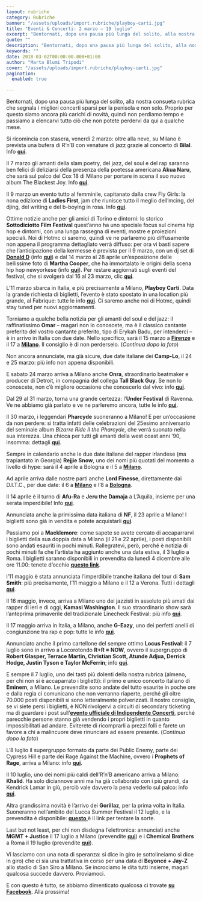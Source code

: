 ```yaml
---
layout: rubriche
category: Rubriche
banner: "/assets/uploads/import.rubriche/playboy-carti.jpg"
title: "Eventi & Concerti: 2 marzo – 19 luglio"
excerpt: "Bentornati, dopo una pausa più lunga del solito, alla nostra consueta rubrica che segnala i migliori concerti sparsi per la penisola e non solo. Proprio per questo siamo ancora più carichi di novità, quindi non perdiamo tempo e passiamo a elencarvi tutto ciò che non potete perdervi da qui a qualche mese. Si ricomincia con [&hellip"
quote: ""
description: "Bentornati, dopo una pausa più lunga del solito, alla nostra consueta rubrica che segnala i migliori concerti sparsi per la penisola e non solo. Proprio per questo siamo ancora più carichi di novità, quindi non perdiamo tempo e passiamo a elencarvi tutto ciò che non potete perdervi da qui a qualche mese. Si ricomincia con [&hellip"
keywords: ""
date: 2018-03-02T00:00:00.000+01:00
author: "Marta Blumi Tripodi"
cover: "/assets/uploads/import.rubriche/playboy-carti.jpg"
pagination:
  enabled: true

---
```


Bentornati, dopo una pausa più lunga del solito, alla nostra consueta rubrica che segnala i migliori concerti sparsi per la penisola e non solo. Proprio per questo siamo ancora più carichi di novità, quindi non perdiamo tempo e passiamo a elencarvi tutto ciò che non potete perdervi da qui a qualche mese.

Si ricomincia con stasera, venerdì 2 marzo: oltre alla neve, su Milano è prevista una bufera di R’n’B con venature di jazz grazie al concerto di **Bilal**. Info [**qui**](https://www.facebook.com/events/1913238732019454/).

Il 7 marzo gli amanti della slam poetry, del jazz, del soul e del rap saranno ben felici di deliziarsi della presenza della poetessa americana **Akua Naru**, che sarà sul palco del Cox 18 di Milano per portare in scena il suo nuovo album The Blackest Joy. Info [**qui**](https://www.facebook.com/events/1987950528160061/).

Il 9 marzo un evento tutto al femminile, capitanato dalla crew Fly Girls: la nona edizione di **Ladies First**, jam che riunisce tutto il meglio dell’mcing, del djing, del writing e del b-boying in rosa. Info [**qui**](https://www.facebook.com/events/146887105982101/).

Ottime notizie anche per gli amici di Torino e dintorni: lo storico **Sottodiciotto Film Festival** quest’anno ha uno speciale focus sul cinema hip hop e dintorni, con una lunga rassegna di eventi, mostre e proiezioni speciali. Noi di Hotmc ci saremo, quindi ve ne parlaremo più diffusamente non appena il programma dettagliato verrà diffuso: per ora vi basti sapere che l’anticipazione della kermesse è prevista per il 9 marzo, con un dj set di [**Donald D**](https://www.facebook.com/events/191863371548626/) (info [**qui**](https://www.facebook.com/events/191863371548626/)) e dal 14 marzo al 28 aprile un’esposizione delle bellissime foto di **Martha Cooper**, che ha immortalato le origini della scena hip hop newyorkese (info [**qui**](http://camera.to/mostre/martha-cooper-the-street/)). Per restare aggiornati sugli eventi del festival, che si svolgerà dal 16 al 23 marzo, clic [**qui**](https://www.facebook.com/sottodiciotto/).

L’11 marzo sbarca in Italia, e più precisamente a Milano, **Playboy Carti**. Data la grande richiesta di biglietti, l’evento è stato spostato in una location più grande, al Fabrique: tutte le info [**qui**](http://www.barleyarts.com/evento/playboi-carti-segrate-mi/). Ci saremo anche noi di Hotmc, quindi stay tuned per nuovi aggiornamenti.

Torniamo a qualche bella notizia per gli amanti del soul e del jazz: il raffinatissimo **Omar** – magari non lo conoscete, ma è il classico cantante preferito del vostro cantante preferito, tipo di Erykah Badu, per intenderci – è in arrivo in Italia con due date. Nello specifico, sarà il 15 marzo a [**Firenze**](https://www.facebook.com/events/1682129128476819/) e il 17 a [**Milano**](https://www.facebook.com/events/166832137455209/). Il consiglio è di non perderselo. (_Continua dopo la foto_)

Non ancora annunciate, ma già sicure, due date italiane dei **Camp-Lo**, il 24 e 25 marzo: più info non appena disponibili.

E sabato 24 marzo arriva a Milano anche **Onra**, straordinario beatmaker e producer di Detroit, in compagnia del collega **Tall Black Guy**. Se non lo conoscete, non c’è migliore occasione che conoscerlo dal vivo: info [**qui**](https://www.facebook.com/events/265588293979570/).

Dal 29 al 31 marzo, torna una grande certezza: l’**Under Festival** di Ravenna. Ve ne abbiamo già parlato e ve ne parleremo ancora, tutte le info [**qui**](https://hotmc.com/under-fest-5-a-ravenna-tornano-le-eccellenze-del-rap-italiano/).

Il 30 marzo, i leggendari **Pharcyde** suoneranno a Milano! E per un’occasione da non perdere: si tratta infatti delle celebrazioni del 25esimo anniversario del seminale album _Bizarre Ride II the Pharcyde_, che verrà suonato nella sua interezza. Una chicca per tutti gli amanti della west coast anni ’90, insomma: dettagli [**qui**](https://www.facebook.com/events/527493190963089/).

Sempre in calendario anche le due date italiane del rapper irlandese (ma trapiantato in Georgia) **Rejjie Snow**, uno dei nomi più quotati del momento a livello di hype: sarà il 4 aprile a Bologna e il 5 a [**Milano**](https://www.facebook.com/events/1483825198332546/?acontext=%7B%22source%22%3A5%2C%22page%5Fid%5Fsource%22%3A43041623120%2C%22action%5Fhistory%22%3A[%7B%22surface%22%3A%22page%22%2C%22mechanism%22%3A%22main%5Flist%22%2C%22extra%5Fdata%22%3A%22%7B%5C%22page%5Fid%5C%22%3A43041623120%2C%5C%22tour%5Fid%5C%22%3Anull%7D%22%7D]%2C%22has%5Fsource%22%3Atrue%7D).

Ad aprile arriva dalle nostre parti anche **Lord Finesse**, direttamente dai D.I.T.C., per due date: il 6 a [**Milano**](https://www.facebook.com/events/1013309992151399/) e l’8 a [**Bologna**](https://www.facebook.com/events/149708308985085/).

Il 14 aprile è il turno di **Afu-Ra** e **Jeru the Damaja** a L’Aquila, insieme per una serata imperdibile! Info [**qui**](https://www.facebook.com/events/136649066983772/).

Annunciata anche la primissima data italiana di **NF**, il 23 aprile a Milano! I biglietti sono già in vendita e potete acquistarli [**qui**](https://www.livenation.it/show/1070761/nf-perception-world-tour/milano/2018-04-23/it).

Passiamo poi a **Macklemore**: come sapete se avete cercato di accaparrarvi i biglietti della sua doppia data a Milano (il 21 e 22 aprile), i posti disponibili sono andati esauriti in pochi minuti. Rallegratevi, però, perché è notizia di pochi minuti fa che l’artista ha aggiunto anche una data estiva, il 3 luglio a Roma. I biglietti saranno disponibili in prevendita da lunedì 4 dicembre alle ore 11.00: tenete d’occhio [**questo link**](http://www.ticketone.it/macklemore-biglietti.html?affiliate=ITT&doc=artistPages/tickets&fun=artist&action=tickets&kuid=481462).

l’11 maggio è stata annunciata l’imperdibile tranche italiana del tour di **Sam Smith**: più precisamente, l’11 maggio a Milano e il 12 a Verona. Tutti i dettagli [**qui**](http://www.vivoconcerti.com/artisti/sam-smith).

Il 16 maggio, invece, arriva a Milano uno dei jazzisti in assoluto più amati dai rapper di ieri e di oggi, **Kamasi Washington**. Il suo straordinario show sarà l’anteprima primaverile del tradizionale Linecheck Festival: più info [**qui**](https://www.facebook.com/events/1987950528160061/).

Il 17 maggio arriva in Italia, a Milano, anche **G-Eazy**, uno dei perfetti anelli di congiunzione tra rap e pop: tutte le info [**qui**](https://www.livenation.it/artist/g-eazy-tickets).

Annunciato anche il primo cartellone del sempre ottimo **Locus Festival**: il 7 luglio sono in arrivo a Locorotondo **R+R = NOW**, ovvero il supergruppo di **Robert Glasper, Terrace Martin, Christian Scott, Atunde Adjua, Derrick Hodge, Justin Tyson e Taylor McFerrin**; info [**qui**](https://www.locusfestival.it/site/?p=3082).

E sempre il 7 luglio, uno dei tasti più dolenti della nostra rubrica (almeno, per chi non si è accaparrato i biglietti): il primo e unico concerto italiano di **Eminem**, a Milano. Le prevendite sono andate del tutto esaurite in poche ore e dalla regia ci comunicano che non verranno riaperte, perché gli oltre 70.000 posti disponibili si sono letteralmente polverizzati. Il nostro consiglio, se vi siete persi i biglietti, è NON rivolgervi a circuiti di secondary ticketing ma di guardare i post sull’[**evento ufficiale di Indipendente Concerti**](https://www.facebook.com/events/1582246268549307/), perché parecchie persone stanno già vendendo i propri biglietti in quanto impossibilitati ad andare. Eviterete di ricomprarli a prezzi folli e farete un favore a chi a malincuore deve rinunciare ad essere presente. (_Continua dopo la foto_)

L’8 luglio il supergruppo formato da parte dei Public Enemy, parte dei Cypress Hill e parte dei Rage Against the Machine, ovvero i **Prophets of Rage**, arriva a Milano: info [**qui**](http://milanosummerfestival.it/portfolio/prophets-of-rage/).

Il 10 luglio, uno dei nomi più caldi dell’R’n’B americano arriva a Milano: **Khalid**. Ha solo diciannove anni ma ha già collaborato con i più grandi, da Kendrick Lamar in giù, perciò vale davvero la pena vederlo sul palco: info [**qui**](http://www.ticketone.it/tickets.html?affiliate=IGA&doc=artistPages/tickets&fun=artist&action=tickets&includeOnlybookable=true&kuid=550158&xtor=SEC-303030332-GOO-[Khalid%5F-%5FSOLO]-[251809274862]-S-[%2Bkhalid]&gclid=Cj0KCQiAieTUBRCaARIsAHeLDCSa8VZ96Uge3O4V3YCl9jcKl1kdfYnAZ63V8BrHbDfuvrPNetbzwwYaAvBHEALw%5FwcB).

Altra grandissima novità è l’arrivo dei **Gorillaz**, per la prima volta in Italia. Suoneranno nell’ambito del Lucca Summer Festival il 12 luglio, e la prevendita è disponibile: [**questo** ](http://www.ticketone.it/biglietti.html?affiliate=ITT&doc=artistPages/overview&fun=artist&action=overview&kuid=460208&x10=1&x11=gorillaz)è il link per tentare la sorte.

Last but not least, per chi non disdegna l’elettronica: annunciati anche **MGMT + Justice** il 17 luglio a Milano (prevendite [**qui**](http://www.ticketone.it/justice-mgmt-biglietti-milano.html?affiliate=ITT&doc=artistPages/tickets&fun=artist&action=tickets&key=2093816$10401512)) e i **Chemical Brothers** a Roma il 19 luglio (prevendite [**qui**](http://www.ticketone.it/the-chemical-brothers-biglietti.html?affiliate=IGA&doc=artistPages%2Ftickets&fun=artist&action=tickets&erid=2088585&kuid=487675)).

Vi lasciamo con una nota di speranza: si dice in giro (e sottolineiamo si dice in giro) che ci sia una trattativa in corso per una data di **Beyoncé + Jay-Z** allo stadio di San Siro a Milano. Se incrociamo le dita tutti insieme, magari qualcosa succede davvero. Proviamoci.

E con questo è tutto, se abbiamo dimenticato qualcosa ci trovate [**su Facebook**](https://www.facebook.com/hotmcmag). Alla prossima!